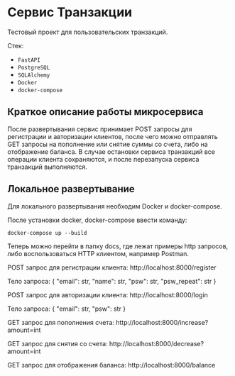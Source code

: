 # **Сервис Транзакции**

Тестовый проект для пользовательских транзакций.

Стек:
- `FastAPI`
- `PostgreSQL`
- `SQLAlchemy`
- `Docker`
- `docker-compose`

## **Краткое описание работы микросервиса**
После развертывания сервис принимает POST запросы для регистрации и авторизации клиентов, 
после чего можно отправлять GET запросы на пополнение или снятие суммы со счета, либо на
отображение баланса. В случае остановки сервиса транзакций все операции клиента сохраняются,
и после перезапуска сервиса транзакций выполняются.

## **Локальное развертывание**

Для локального развертывания необходим Docker и docker-compose.

После установки docker, docker-compose ввести команду:

    docker-compose up --build

Теперь можно перейти в папку docs, где лежат примеры http запросов, либо воспользоваться 
HTTP клиентом, например Postman.

POST запрос для регистрации клиента:
http://localhost:8000/register

Тело запроса:
{
  "email": str,
  "name": str,
  "psw": str,
  "psw_repeat": str
}

POST запрос для авторизации клиента:
http://localhost:8000/login

Тело запроса:
{
  "email": str,
  "psw": str
}

GET запрос для пополнения счета:
http://localhost:8000/increase?amount=int

GET запрос для снятия со счета:
http://localhost:8000/decrease?amount=int

GET запрос для отображения баланса:
http://localhost:8000/balance
